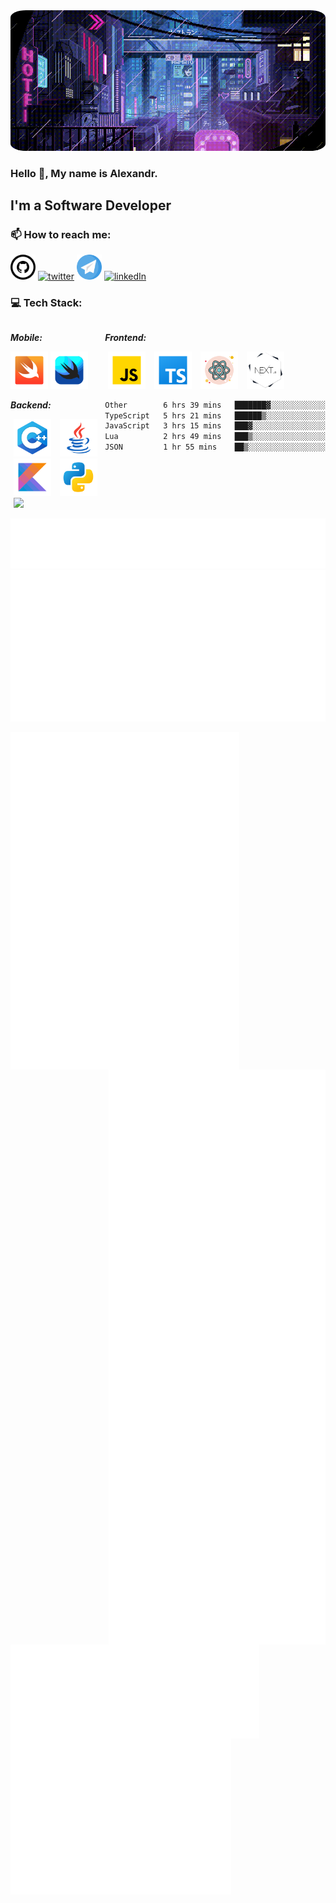 <img src="images/cyberpunk_8bit.gif" height="auto" width="auto" style="border-radius:5%">

### Hello 👋, My name is Alexandr.

<!---
<img src="images/backstage-techdocs-icon-1.gif" align='right' height ='300' >  
-->
## I'm a Software Developer

### 📫 How to reach me:  

[<img src="images/github-logo.svg"  alt='github' height='40'>](https://github.com/KeoFoxy) [<img src="https://cdn.jsdelivr.net/gh/devicons/devicon/icons/twitter/twitter-original.svg" alt='twitter' height='40' width='40'>](https://twitter.com/FoxyKeo) [<img src="images/telegram-svgrepo-com.svg" alt='Telegram' height='40' width='40'>](https://t.me/KeoFoxy) [<img src="https://cdn.jsdelivr.net/gh/devicons/devicon/icons/linkedin/linkedin-original.svg" alt='linkedIn' height='40'>](https://www.linkedin.com/in/keofoxy/)

### 💻 Tech Stack:

<div style="display: grid; grid-template-columns: 1.5fr 3.5fr;">

<div>

***Mobile:***  
<div>
  <img src="./images/langs/swift.svg" alt='Swift' height='60'> 
  <img src="./images/langs/swiftUI.svg" alt='SwiftUI' height='60' > 

</div>

</div>

<div>

***Frontend:***  
  <div style="margin-left: 5px;">
    <img style="padding-right: 10px;" src="./images/langs/javascript.svg" height='60'> 
    <img style="padding-right: 10px;" src="./images/langs/typescript.svg" height='60'>
    <img style="padding-right: 10px;" src="./images/langs/icons8-react.svg" height='60'>
    <img style="padding-right: 10px;" src="./images/langs/nextjs.png" height='60'>
  </div>
</div>



<div>

***Backend:*** 
 
<div style="margin-left: 5px;">
  <img style="padding-right: 10px;" src="./images/langs/icons8-c++.svg" height='60'> 
  <img style="padding-right: 10px;" src="./images/langs/java.svg" height='60'>
  <img style="padding-right: 10px;" src="./images/langs/kotlin.svg" height='60'>
  <img style="padding-right: 10px;" src="./images/langs/icons8-python.svg" height='60'>
  <img style="padding-right: 10px;" src="https://cdn.jsdelivr.net/gh/devicons/devicon/icons/qt/qt-original.svg" height='60'>
  
</div>
</div>


<!--START_SECTION:waka-->

```txt
Other        6 hrs 39 mins   ███████▓░░░░░░░░░░░░░░░░░   30.83 %
TypeScript   5 hrs 21 mins   ██████▒░░░░░░░░░░░░░░░░░░   24.83 %
JavaScript   3 hrs 15 mins   ███▓░░░░░░░░░░░░░░░░░░░░░   15.10 %
Lua          2 hrs 49 mins   ███▒░░░░░░░░░░░░░░░░░░░░░   13.05 %
JSON         1 hr 55 mins    ██▒░░░░░░░░░░░░░░░░░░░░░░   08.93 %
```

<!--END_SECTION:waka-->

<!-- <div>

***Other***  
<div style="margin-left: 5px">
  <img style="padding-right: 10px" src="https://cdn.jsdelivr.net/gh/devicons/devicon/icons/git/git-original.svg" height='60'/>
  <img style="padding-right: 10px" src="https://cdn.jsdelivr.net/gh/devicons/devicon/icons/cmake/cmake-original.svg" height='60' />
  <img style="padding-right: 10px" src="./images/langs/markdown.svg" height='60'>
  <img style="padding-right: 10px" src="./images/langs/jupyter.svg" height='60'/>
          
</div>
</div> -->

</div>
     
<!---
your comment goes here
and here


[![Top Langs](https://github-readme-stats-git-masterrstaa-rickstaa.vercel.app/api/top-langs/?username=KeoFoxy&langs_count=10&layout=compact&theme=react&hide=tcl,verilog,systemverilog)](https://github.com/KeoFoxy)
-->

[<img src="./notable_contributions.svg" height="80px">](https://github.com/KeoFoxy)
[<img src="./wakatime.svg" >](https://wakatime.com/@KeoFoxy)

[<img src="anime.svg" align='left' height="540px">](https://anilist.co/user/KeoFoxy/) 

[<img src="steam.svg" align='right' height="920px">](https://steamcommunity.com/id/KeoFoxy/) 

[<img src="top_languages.svg" align='left' height="150px">](https://github.com/KeoFoxy)   
<!--[<img src="twitter.svg" align='left' height="370px">](https://twitter.com/FoxyKeo)   -->

[<img src="leetcode.svg" align='left' height="250px">](https://github.com/KeoFoxy)    



<!---
![My Discord width="1000px"](https://discord-readme-badge.vercel.app/api?id=302117410012659713)
-->


<!-- <img src="https://steam-stat.vercel.app/api?profileName=KeoFoxy" align='left'>
<img src="https://discord-readme-badge.vercel.app/api?id=302117410012659713" align='right'> -->

